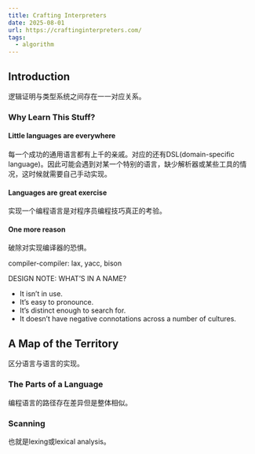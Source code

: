 ```yaml
---
title: Crafting Interpreters
date: 2025-08-01
url: https://craftinginterpreters.com/
tags:
  - algorithm
---
```


## Introduction

逻辑证明与类型系统之间存在一一对应关系。

### Why Learn This Stuff?

#### Little languages are everywhere

每一个成功的通用语言都有上千的亲戚。对应的还有DSL(domain-specific language)。因此可能会遇到对某一个特别的语言，缺少解析器或某些工具的情况，这时候就需要自己手动实现。

#### Languages are great exercise

实现一个编程语言是对程序员编程技巧真正的考验。

#### One more reason

破除对实现编译器的恐惧。

compiler-compiler: lax, yacc, bison

DESIGN NOTE: WHATʼS IN A NAME?

- It isnʼt in use.
- Itʼs easy to pronounce.
- Itʼs distinct enough to search for.
- It doesnʼt have negative connotations across a number of cultures.

## A Map of the Territory

区分语言与语言的实现。

### The Parts of a Language

编程语言的路径存在差异但是整体相似。

### Scanning

也就是lexing或lexical analysis。

